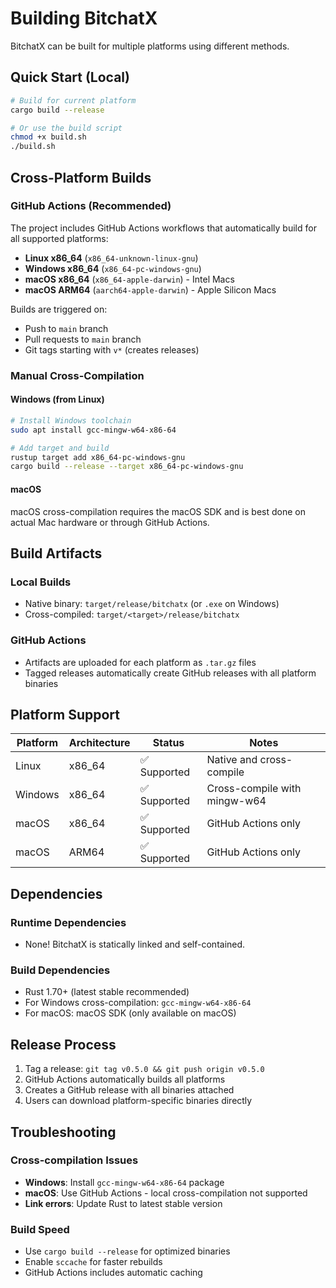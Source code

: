 # Building BitchatX

BitchatX can be built for multiple platforms using different methods.

## Quick Start (Local)

```bash
# Build for current platform
cargo build --release

# Or use the build script
chmod +x build.sh
./build.sh
```

## Cross-Platform Builds

### GitHub Actions (Recommended)

The project includes GitHub Actions workflows that automatically build for all supported platforms:

- **Linux x86_64** (`x86_64-unknown-linux-gnu`)
- **Windows x86_64** (`x86_64-pc-windows-gnu`) 
- **macOS x86_64** (`x86_64-apple-darwin`) - Intel Macs
- **macOS ARM64** (`aarch64-apple-darwin`) - Apple Silicon Macs

Builds are triggered on:
- Push to `main` branch
- Pull requests to `main` branch  
- Git tags starting with `v*` (creates releases)

### Manual Cross-Compilation

#### Windows (from Linux)
```bash
# Install Windows toolchain
sudo apt install gcc-mingw-w64-x86-64

# Add target and build
rustup target add x86_64-pc-windows-gnu
cargo build --release --target x86_64-pc-windows-gnu
```

#### macOS
macOS cross-compilation requires the macOS SDK and is best done on actual Mac hardware or through GitHub Actions.

## Build Artifacts

### Local Builds
- Native binary: `target/release/bitchatx` (or `.exe` on Windows)
- Cross-compiled: `target/<target>/release/bitchatx`

### GitHub Actions
- Artifacts are uploaded for each platform as `.tar.gz` files
- Tagged releases automatically create GitHub releases with all platform binaries

## Platform Support

| Platform | Architecture | Status | Notes |
|----------|--------------|--------|-------|
| Linux    | x86_64      | ✅ Supported | Native and cross-compile |
| Windows  | x86_64      | ✅ Supported | Cross-compile with mingw-w64 |
| macOS    | x86_64      | ✅ Supported | GitHub Actions only |
| macOS    | ARM64       | ✅ Supported | GitHub Actions only |

## Dependencies

### Runtime Dependencies
- None! BitchatX is statically linked and self-contained.

### Build Dependencies
- Rust 1.70+ (latest stable recommended)
- For Windows cross-compilation: `gcc-mingw-w64-x86-64`
- For macOS: macOS SDK (only available on macOS)

## Release Process

1. Tag a release: `git tag v0.5.0 && git push origin v0.5.0`
2. GitHub Actions automatically builds all platforms
3. Creates a GitHub release with all binaries attached
4. Users can download platform-specific binaries directly

## Troubleshooting

### Cross-compilation Issues
- **Windows**: Install `gcc-mingw-w64-x86-64` package
- **macOS**: Use GitHub Actions - local cross-compilation not supported
- **Link errors**: Update Rust to latest stable version

### Build Speed
- Use `cargo build --release` for optimized binaries
- Enable `sccache` for faster rebuilds
- GitHub Actions includes automatic caching